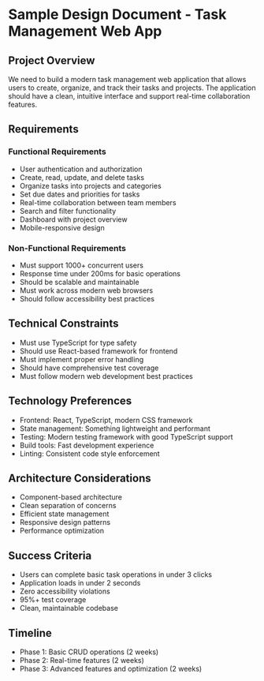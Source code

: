# Sample Design Document - Task Management Web App

## Project Overview
We need to build a modern task management web application that allows users to create, organize, and track their tasks and projects. The application should have a clean, intuitive interface and support real-time collaboration features.

## Requirements

### Functional Requirements
- User authentication and authorization
- Create, read, update, and delete tasks
- Organize tasks into projects and categories
- Set due dates and priorities for tasks
- Real-time collaboration between team members
- Search and filter functionality
- Dashboard with project overview
- Mobile-responsive design

### Non-Functional Requirements
- Must support 1000+ concurrent users
- Response time under 200ms for basic operations
- Should be scalable and maintainable
- Must work across modern web browsers
- Should follow accessibility best practices

## Technical Constraints
- Must use TypeScript for type safety
- Should use React-based framework for frontend
- Must implement proper error handling
- Should have comprehensive test coverage
- Must follow modern web development best practices

## Technology Preferences
- Frontend: React, TypeScript, modern CSS framework
- State management: Something lightweight and performant
- Testing: Modern testing framework with good TypeScript support
- Build tools: Fast development experience
- Linting: Consistent code style enforcement

## Architecture Considerations
- Component-based architecture
- Clean separation of concerns
- Efficient state management
- Responsive design patterns
- Performance optimization

## Success Criteria
- Users can complete basic task operations in under 3 clicks
- Application loads in under 2 seconds
- Zero accessibility violations
- 95%+ test coverage
- Clean, maintainable codebase

## Timeline
- Phase 1: Basic CRUD operations (2 weeks)
- Phase 2: Real-time features (2 weeks)
- Phase 3: Advanced features and optimization (2 weeks)